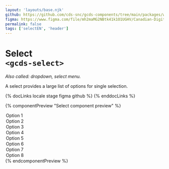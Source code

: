 ```yaml
---
layout: 'layouts/base.njk'
github: https://github.com/cds-snc/gcds-components/tree/main/packages/web/src/components/gcds-select
figma: https://www.figma.com/file/mh2maMG2NBtk41k1O1UGHV/Canadian-Digital-Service%E2%80%A8---GC-Design-System?node-id=856%3A2826&t=ciEmm7GYyGAY73zZ-0
permalink: false
tags: ['selectEN', 'header']
---
```


# Select <br>`<gcds-select>`

_Also called: dropdown, select menu._

A select provides a large list of options for single selection.

{% docLinks locale stage figma github %}
{% enddocLinks %}

{% componentPreview "Select component preview" %}
<gcds-select select-id="select-preview" label="Label" hint="Hint / Example message." default-value="Select option.">

  <option>Option 1</option>
  <option>Option 2</option>
  <option>Option 3</option>
  <option>Option 4</option>
  <option>Option 5</option>
  <option>Option 6</option>
  <option>Option 7</option>
  <option>Option 8</option>
</gcds-select>
{% endcomponentPreview %}
